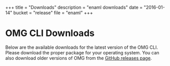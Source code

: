 +++
title = "Downloads"
description = "enaml downloads"
date = "2016-01-14"
bucket = "release"
file = "enaml"
+++

# OMG CLI Downloads

Below are the available downloads for the latest version of the OMG CLI.
Please download the proper package for your operating system.
You can also download older versions of OMG from the
[GitHub releases page](https://github.com/enaml-ops/omg-cli/releases).

